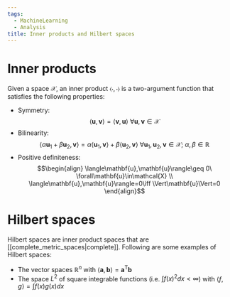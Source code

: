 ```yaml
---
tags:
  - MachineLearning
  - Analysis
title: Inner products and Hilbert spaces
---
```


# Inner products

Given a space $\mathcal{X}$, an inner product $\langle\cdot, \cdot\rangle$ is a two-argument function that satisfies the following properties:
- Symmetry: 
$$\langle\mathbf{u},\mathbf{v}\rangle=\langle\mathbf{v},\mathbf{u}\rangle\ \forall\mathbf{u},\mathbf{v}\in\mathcal{X}$$
- Bilinearity: 
$$\langle\alpha\mathbf{u}_{1}+\beta\mathbf{u}_{2},\mathbf{v}\rangle=\alpha \langle\mathbf{u}_{1},\mathbf{v}\rangle+\beta \langle\mathbf{u}_{2},\mathbf{v}\rangle\ \forall\mathbf{u}_{1},\mathbf{u}_{2},\mathbf{v}\in\mathcal{X};\ \alpha,\beta \in\mathbb{R}$$
- Positive definiteness: 
$$\begin{align}
\langle\mathbf{u},\mathbf{u}\rangle\geq 0\ \forall\mathbf{u}\in\mathcal{X} \\
\langle\mathbf{u},\mathbf{u}\rangle=0\iff \Vert\mathbf{u}\Vert=0
\end{align}$$

# Hilbert spaces

 Hilbert spaces are inner product spaces that are [[complete_metric_spaces|complete]]. Following are some examples of Hilbert spaces:
 - The vector spaces $\mathbb{R}^n$ with $\langle\mathbf{a},\mathbf{b}\rangle=\mathbf{a}^{\mathrm{T}}\mathbf{b}$
 - The space $L^{2}$ of square integrable functions (i.e. $\int f(x)^2dx<\infty$) with $\langle f,g\rangle=\int f(x)g(x)dx$ 